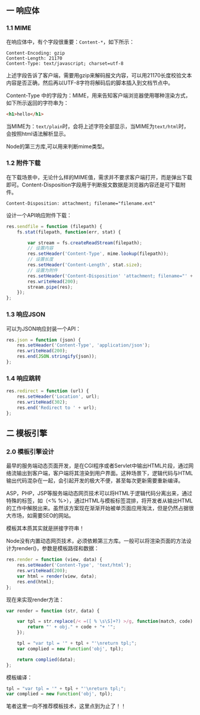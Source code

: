## 一 响应体

### 1.1 MIME

在响应体中，有个字段很重要：`Content-*`，如下所示：
```
Content-Encoding: gzip
Content-Length: 21170
Content-Type: text/javascript; charset=utf-8
```

上述字段告诉了客户端，需要用gzip来解码报文内容，可以用21170长度校验文本内容是否正确，然后再以UTF-8字符将解码后的脚本插入到文档节点中。  

Content-Type 中的字段为：MIME，用来告知客户端浏览器使用哪种渲染方式，如下所示返回的字符串为：
```html
<h1>hello</h1>
```
当MIME为：`text/plain`时，会将上述字符全部显示，当MIME为`text/html`时，会按照html语法解析显示。  

Node的第三方库,可以用来判断mime类型。  

### 1.2 附件下载

在下载场景中，无论什么样的MIME值，需求并不要求客户端打开，而是弹出下载即可。Content-Disposition字段用于判断报文数据是浏览器内容还是可下载附件。
```
Content-Disposition: attachment; filename="filename.ext"
```

设计一个API响应附件下载：
```js
res.sendfile = function (filepath) {
    fs.stat(filepath, function(err, stat) {

        var stream = fs.createReadStream(filepath);
        // 设置内容
        res.setHeader('Content-Type', mime.lookup(filepath));
        // 设置长度
        res.setHeader('Content-Length', stat.size);
        // 设置为附件   
        res.setHeader('Content-Disposition' 'attachment; filename="' + path.basename(filepath) + '"');
        res.writeHead(200);
        stream.pipe(res);
    });
};
```

### 1.3 响应JSON

可以为JSON响应封装一个API：
```js
res.json = function (json) {
    res.setHeader('Content-Type', 'application/json');
    res.writeHead(200);
    res.end(JSON.stringify(json));
};
```

### 1.4 响应跳转

```js
res.redirect = function (url) {
    res.setHeader('Location', url);
    res.writeHead(302);
    res.end('Redirect to ' + url);
};
```

## 二 模板引擎

### 2.0 模板引擎设计

最早的服务端动态页面开发，是在CGI程序或者Servlet中输出HTML片段，通过网络流输出到客户端，客户端将其渲染到用户界面。这种场景下，逻辑代码与HTML输出代码混杂在一起，会引起开发的极大不便，甚至每次更新需要重新编译。  

ASP，PHP，JSP等服务端动态网页技术可以将HTML于逻辑代码分离出来，通过特殊的标签，如（<% %>），通过HTML与模板标签混排，将开发者从输出HTML的工作中解脱出来。虽然该方案现在渐渐开始被单页面应用淘汰，但是仍然占据很大市场，如需要SEO的网站。  

模板其本质其实就是拼接字符串！  

Node没有内置动态网页技术，必须依赖第三方库。一般可以将渲染页面的方法设计为render()，参数是模板路径和数据：
```js
res.render = function (view, data) {
    res.setHeader('Content-Type', 'text/html');
    res.writeHead(200);
    var html = render(view, data);
    res.end(html);
};
```

现在来实现render方法：
```js
var render = function (str, data) { 

    var tpl = str.replace(/< =([ % \s\S]+?) >/g, function(match, code) { %
        return "' + obj." + code + "+ '";
    });

    tpl = "var tpl = '" + tpl + "'\nreturn tpl;";
    var complied = new Function('obj', tpl);

    return complied(data);
};
```

模板编译：
```js
tpl = "var tpl = '" + tpl + "'\nreturn tpl;";
var complied = new Function('obj', tpl);
```

笔者这里一向不推荐模板技术，这里点到为止了！！